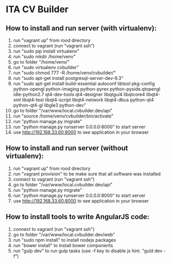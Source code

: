 ITA CV Builder
==========

How to install and run server (with virtualenv):
----------
1. run "vagrant up" from rood directory
2. connect to vagrant (run "vagrant ssh")
3. run "sudo pip install virtualenv"
4. run "sudo mkdir /home/venv"
4. go to folder "/home/venv/"
5. run "sudo virtualenv cvbuilder"
6. run "sudo chmod 777 -R /home/venv/cvbuilder/"
7. run "sudo apt-get install postgresql-server-dev-9.3"
8. run "sudo apt-get install build-essential autoconf libtool pkg-config python-opengl python-imaging python-pyrex python-pyside.qtopengl idle-python2.7 qt4-dev-tools qt4-designer libqtgui4 libqtcore4 libqt4-xml libqt4-test libqt4-script libqt4-network libqt4-dbus python-qt4 python-qt4-gl libgle3 python-dev"
9. go to folder "/var/www/local.cvbuilder.dev/api"
10. run "source /home/venv/cvbuilder/bin/activate" 
11. run "python manage.py migrate"
12. run "python manage.py runserver 0.0.0.0:8000" to start server
13. use http://192.168.33.60:8000 to see application in your browser

How to install and run server (without virtualenv):
----------
1. run "vagrant up" from rood directory
2. run "vagrant provision" to be make sure that all software was installed
3. connect to vagrant (run "vagrant ssh")
4. go to folder "/var/www/local.cvbuilder.dev/api"
5. run "python manage.py migrate"
6. run "python manage.py runserver 0.0.0.0:8000" to start server
7. use http://192.168.33.60:8000 to see application in your browser

How to install tools to write AngularJS code:
----------
1. connect to vagrant (run "vagrant ssh")
2. go to folder "/var/www/local.cvbuilder.dev/web"
3. run "sudo npm install" to install nodejs packages
4. run "bower install" to install bower components
5. run "gulp dev" to run gulp tasks (use -f key to disable js hint. "guld dev -f")
